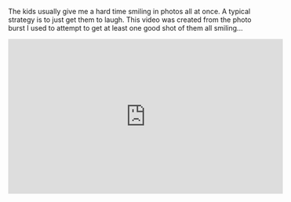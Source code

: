 The kids usually give me a hard time smiling in photos all at once. A typical strategy is to just get them to laugh. This video was created from the photo burst I used to attempt to get at least one good shot of them all smiling...
<iframe width="560" height="315" src="https://www.youtube.com/embed/k7p01twot-g" frameborder="0" allowfullscreen></iframe>
